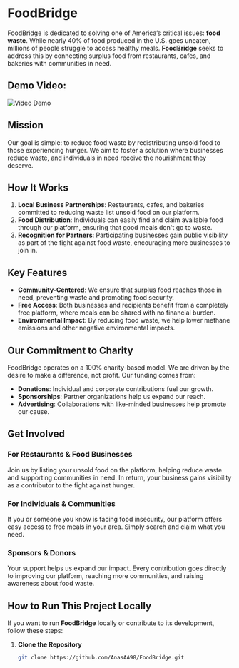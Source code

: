 # FoodBridge

FoodBridge is dedicated to solving one of America’s critical issues: **food waste**. While nearly 40% of food produced in the U.S. goes uneaten, millions of people struggle to access healthy meals. **FoodBridge** seeks to address this by connecting surplus food from restaurants, cafes, and bakeries with communities in need.

## Demo Video: 
<img src='https://imgur.com/BUL6hqP' title='Video Demo' width='' alt='Video Demo' />


## Mission

Our goal is simple: to reduce food waste by redistributing unsold food to those experiencing hunger. We aim to foster a solution where businesses reduce waste, and individuals in need receive the nourishment they deserve.

## How It Works

1. **Local Business Partnerships**: Restaurants, cafes, and bakeries committed to reducing waste list unsold food on our platform.
2. **Food Distribution**: Individuals can easily find and claim available food through our platform, ensuring that good meals don't go to waste.
3. **Recognition for Partners**: Participating businesses gain public visibility as part of the fight against food waste, encouraging more businesses to join in.

## Key Features

- **Community-Centered**: We ensure that surplus food reaches those in need, preventing waste and promoting food security.
- **Free Access**: Both businesses and recipients benefit from a completely free platform, where meals can be shared with no financial burden.
- **Environmental Impact**: By reducing food waste, we help lower methane emissions and other negative environmental impacts.

## Our Commitment to Charity

FoodBridge operates on a 100% charity-based model. We are driven by the desire to make a difference, not profit. Our funding comes from:
- **Donations**: Individual and corporate contributions fuel our growth.
- **Sponsorships**: Partner organizations help us expand our reach.
- **Advertising**: Collaborations with like-minded businesses help promote our cause.

## Get Involved

### For Restaurants & Food Businesses
Join us by listing your unsold food on the platform, helping reduce waste and supporting communities in need. In return, your business gains visibility as a contributor to the fight against hunger.

### For Individuals & Communities
If you or someone you know is facing food insecurity, our platform offers easy access to free meals in your area. Simply search and claim what you need.

### Sponsors & Donors
Your support helps us expand our impact. Every contribution goes directly to improving our platform, reaching more communities, and raising awareness about food waste.

## How to Run This Project Locally

If you want to run **FoodBridge** locally or contribute to its development, follow these steps:

1. **Clone the Repository**
   ```bash
   git clone https://github.com/AnasAA98/FoodBridge.git
